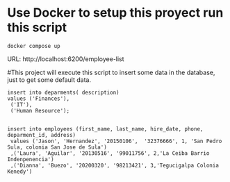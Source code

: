 # Use Docker to setup this proyect run this script
```
docker compose up
```

URL: http://localhost:6200/employee-list

#This project will execute this script to insert some data in the database, just to get some default data.
``` 
insert into deparments( description)
values ('Finances'),
 ('IT'),
 ('Human Resource');


insert into employees (first_name, last_name, hire_date, phone, deparment_id, address)
 values ('Jason', 'Hernandez', '20150106',  '32376666', 1, 'San Pedro Sula, colonia San Jose de Sula')
 ,('Laura', 'Aguilar', '20130516', '99011756', 2,'La Ceiba Barrio Indenpenencia')
 ,('Dianna', 'Buezo', '20200320', '98213421', 3,'Tegucigalpa Colonia Kenedy')
```

